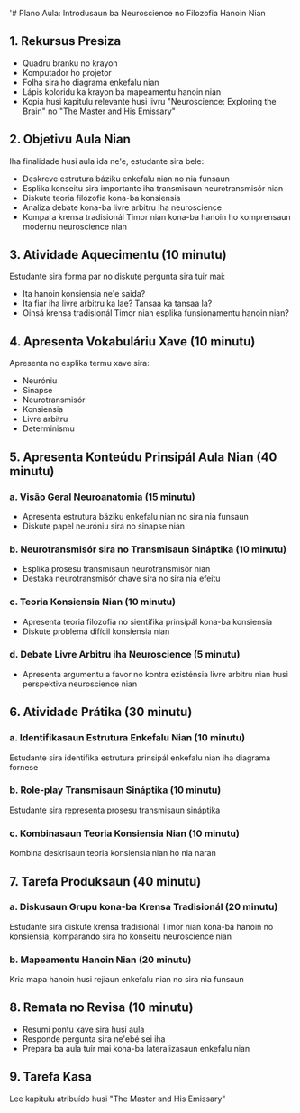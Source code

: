 '# Plano Aula: Introdusaun ba Neuroscience no Filozofia Hanoin Nian

## 1. Rekursus Presiza

- Quadru branku no krayon
- Komputador ho projetor
- Folha sira ho diagrama enkefalu nian
- Lápis koloridu ka krayon ba mapeamentu hanoin nian
- Kopia husi kapitulu relevante husi livru "Neuroscience: Exploring the Brain" no "The Master and His Emissary"

## 2. Objetivu Aula Nian

Iha finalidade husi aula ida ne'e, estudante sira bele:
- Deskreve estrutura báziku enkefalu nian no nia funsaun
- Esplika konseitu sira importante iha transmisaun neurotransmisór nian
- Diskute teoria filozofia kona-ba konsiensia
- Analiza debate kona-ba livre arbitru iha neuroscience
- Kompara krensa tradisionál Timor nian kona-ba hanoin ho komprensaun modernu neuroscience nian

## 3. Atividade Aquecimentu (10 minutu)

Estudante sira forma par no diskute pergunta sira tuir mai:
- Ita hanoin konsiensia ne'e saida?
- Ita fiar iha livre arbitru ka lae? Tansaa ka tansaa la?
- Oinsá krensa tradisionál Timor nian esplika funsionamentu hanoin nian?

## 4. Apresenta Vokabuláriu Xave (10 minutu)

Apresenta no esplika termu xave sira:
- Neuróniu
- Sinapse
- Neurotransmisór
- Konsiensia
- Livre arbitru
- Determinismu

## 5. Apresenta Konteúdu Prinsipál Aula Nian (40 minutu)

### a. Visão Geral Neuroanatomia (15 minutu)
- Apresenta estrutura báziku enkefalu nian no sira nia funsaun
- Diskute papel neuróniu sira no sinapse nian

### b. Neurotransmisór sira no Transmisaun Sináptika (10 minutu)
- Esplika prosesu transmisaun neurotransmisór nian
- Destaka neurotransmisór chave sira no sira nia efeitu

### c. Teoria Konsiensia Nian (10 minutu)
- Apresenta teoria filozofia no sientífika prinsipál kona-ba konsiensia
- Diskute problema difícil konsiensia nian

### d. Debate Livre Arbitru iha Neuroscience (5 minutu)
- Apresenta argumentu a favor no kontra ezisténsia livre arbitru nian husi perspektiva neuroscience nian

## 6. Atividade Prátika (30 minutu)

### a. Identifikasaun Estrutura Enkefalu Nian (10 minutu)
Estudante sira identifika estrutura prinsipál enkefalu nian iha diagrama fornese

### b. Role-play Transmisaun Sináptika (10 minutu)
Estudante sira representa prosesu transmisaun sináptika

### c. Kombinasaun Teoria Konsiensia Nian (10 minutu)
Kombina deskrisaun teoria konsiensia nian ho nia naran

## 7. Tarefa Produksaun (40 minutu)

### a. Diskusaun Grupu kona-ba Krensa Tradisionál (20 minutu)
Estudante sira diskute krensa tradisionál Timor nian kona-ba hanoin no konsiensia, komparando sira ho konseitu neuroscience nian

### b. Mapeamentu Hanoin Nian (20 minutu)
Kria mapa hanoin husi rejiaun enkefalu nian no sira nia funsaun

## 8. Remata no Revisa (10 minutu)

- Resumi pontu xave sira husi aula
- Responde pergunta sira ne'ebé sei iha
- Prepara ba aula tuir mai kona-ba lateralizasaun enkefalu nian

## 9. Tarefa Kasa

Lee kapitulu atribuído husi "The Master and His Emissary"